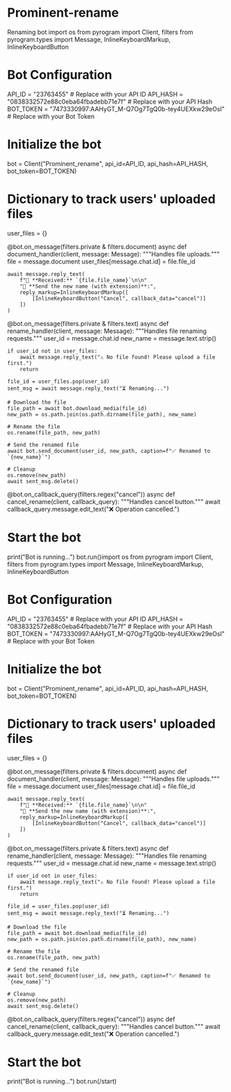 # Prominent-rename
Renaming bot
import os
from pyrogram import Client, filters
from pyrogram.types import Message, InlineKeyboardMarkup, InlineKeyboardButton

# Bot Configuration
API_ID = "23763455"  # Replace with your API ID
API_HASH = "0838332572e88c0eba64fbadebb71e7f"  # Replace with your API Hash
BOT_TOKEN = "7473330997:AAHyGT_M-Q7Og7TgQ0b-tey4UEXkw29eOsI"  # Replace with your Bot Token

# Initialize the bot
bot = Client("Prominent_rename", api_id=API_ID, api_hash=API_HASH, bot_token=BOT_TOKEN)

# Dictionary to track users' uploaded files
user_files = {}

@bot.on_message(filters.private & filters.document)
async def document_handler(client, message: Message):
    """Handles file uploads."""
    file = message.document
    user_files[message.chat.id] = file.file_id

    await message.reply_text(
        f"📂 **Received:** `{file.file_name}`\n\n"
        "🔄 **Send the new name (with extension)**:",
        reply_markup=InlineKeyboardMarkup([
            [InlineKeyboardButton("Cancel", callback_data="cancel")]
        ])
    )

@bot.on_message(filters.private & filters.text)
async def rename_handler(client, message: Message):
    """Handles file renaming requests."""
    user_id = message.chat.id
    new_name = message.text.strip()

    if user_id not in user_files:
        await message.reply_text("⚠️ No file found! Please upload a file first.")
        return

    file_id = user_files.pop(user_id)
    sent_msg = await message.reply_text("⏳ Renaming...")

    # Download the file
    file_path = await bot.download_media(file_id)
    new_path = os.path.join(os.path.dirname(file_path), new_name)

    # Rename the file
    os.rename(file_path, new_path)

    # Send the renamed file
    await bot.send_document(user_id, new_path, caption=f"✅ Renamed to `{new_name}`")

    # Cleanup
    os.remove(new_path)
    await sent_msg.delete()

@bot.on_callback_query(filters.regex("cancel"))
async def cancel_rename(client, callback_query):
    """Handles cancel button."""
    await callback_query.message.edit_text("❌ Operation cancelled.")

# Start the bot
print("Bot is running...")
bot.run()import os
from pyrogram import Client, filters
from pyrogram.types import Message, InlineKeyboardMarkup, InlineKeyboardButton

# Bot Configuration
API_ID = "23763455"  # Replace with your API ID
API_HASH = "0838332572e88c0eba64fbadebb71e7f"  # Replace with your API Hash
BOT_TOKEN = "7473330997:AAHyGT_M-Q7Og7TgQ0b-tey4UEXkw29eOsI"  # Replace with your Bot Token

# Initialize the bot
bot = Client("Prominent_rename", api_id=API_ID, api_hash=API_HASH, bot_token=BOT_TOKEN)

# Dictionary to track users' uploaded files
user_files = {}

@bot.on_message(filters.private & filters.document)
async def document_handler(client, message: Message):
    """Handles file uploads."""
    file = message.document
    user_files[message.chat.id] = file.file_id

    await message.reply_text(
        f"📂 **Received:** `{file.file_name}`\n\n"
        "🔄 **Send the new name (with extension)**:",
        reply_markup=InlineKeyboardMarkup([
            [InlineKeyboardButton("Cancel", callback_data="cancel")]
        ])
    )

@bot.on_message(filters.private & filters.text)
async def rename_handler(client, message: Message):
    """Handles file renaming requests."""
    user_id = message.chat.id
    new_name = message.text.strip()

    if user_id not in user_files:
        await message.reply_text("⚠️ No file found! Please upload a file first.")
        return

    file_id = user_files.pop(user_id)
    sent_msg = await message.reply_text("⏳ Renaming...")

    # Download the file
    file_path = await bot.download_media(file_id)
    new_path = os.path.join(os.path.dirname(file_path), new_name)

    # Rename the file
    os.rename(file_path, new_path)

    # Send the renamed file
    await bot.send_document(user_id, new_path, caption=f"✅ Renamed to `{new_name}`")

    # Cleanup
    os.remove(new_path)
    await sent_msg.delete()

@bot.on_callback_query(filters.regex("cancel"))
async def cancel_rename(client, callback_query):
    """Handles cancel button."""
    await callback_query.message.edit_text("❌ Operation cancelled.")

# Start the bot
print("Bot is running...")
bot.run(/start)
